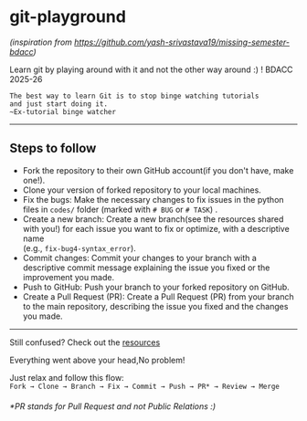 # git-playground

_(inspiration from https://github.com/yash-srivastava19/missing-semester-bdacc)_

Learn git by playing around with it and not the other way around :) ! BDACC 2025-26





    The best way to learn Git is to stop binge watching tutorials
    and just start doing it.
    ~Ex-tutorial binge watcher

---

 Steps to follow
--
- Fork the repository to their own GitHub account(if you don't have, make one!).
- Clone your version of forked repository to your local machines.
- Fix the bugs:  Make the necessary changes to fix issues in the python files in `codes/` folder (marked with `# BUG` or `# TASK`) .
- Create a new branch: Create a new branch(see the resources shared with you!) for each issue you want to fix or optimize, with a descriptive name   
(e.g., `fix-bug4-syntax_error`).
- Commit changes: Commit your changes to your branch with a descriptive commit message explaining the issue you fixed or the improvement you made.
- Push to GitHub: Push your branch to your forked repository on GitHub.
- Create a Pull Request (PR): Create a Pull Request (PR) from your branch to the main repository, describing the issue you fixed and the changes you made.


---




Still confused? Check out the [resources](https://github.com/bdaccell-nitw/git-playground/tree/main/resources) 

Everything went above your head,No problem!

Just relax and follow this flow:  
`Fork → Clone → Branch → Fix → Commit → Push → PR* → Review → Merge`  


######  _*PR stands for Pull Request and not Public Relations_ :)

